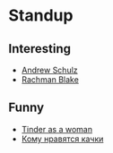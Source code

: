 # Standup

## Interesting

- [Andrew Schulz](https://www.youtube.com/user/TheAndrewSchulz)
- [Rachman Blake](https://www.youtube.com/channel/UCtWGFVhBV6AJfa1xsnQLidw)

## Funny

- [Tinder as a woman](https://www.youtube.com/watch?app=desktop&v=7Fh52TgG_YE)
- [Кому нравятся качки](https://twitter.com/i/lists/1351120526220152839)
